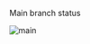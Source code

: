 Main branch status

![main](https://github.com/Vladnwx/AMPkt/actions/workflows/gradle.yml/badge.svg)
